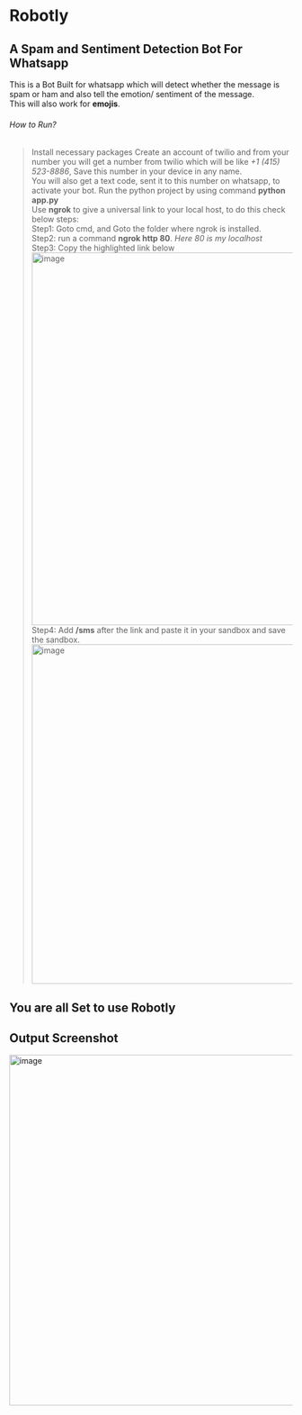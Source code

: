 # Robotly <br/>
## A Spam and Sentiment Detection Bot For Whatsapp <br/>

This is a Bot Built for whatsapp which will detect whether the message is spam or ham and also tell the emotion/ sentiment of the message. <br/>
This will also work for **emojis**. <br/>

###### How to Run? <br/>
>Install necessary packages
>Create an account of twilio and from your number you will get a number from twilio which will be like *+1 (415) 523-8886*, Save this number in your device in any name. <br/>
>You will also get a text code, sent it to this number on whatsapp, to activate your bot.
>Run the python project by using command **python app.py** <br/>
>Use **ngrok** to give a universal link to your local host, to do this check below steps: <br/>
>Step1: Goto cmd, and Goto the folder where ngrok is installed. <br/>
>Step2: run a command **ngrok http 80**. *Here 80 is my localhost* <br/>
>Step3: Copy the highlighted link below <br/>
><img width="662" alt="image" src="https://user-images.githubusercontent.com/74672126/175492390-178cc16d-4384-4266-be2a-7fa23415e639.png"><br/>
>Step4: Add **/sms** after the link and paste it in your sandbox and save the sandbox.<br/>
><img width="603" alt="image" src="https://user-images.githubusercontent.com/74672126/175492581-62211f6d-1137-4891-9ec7-7d91b7e6068a.png"><br/>


## You are all Set to use Robotly<br/>

## Output Screenshot<br/>
<img width="623" alt="image" src="https://user-images.githubusercontent.com/74672126/175492727-ff18e987-6553-4c96-a0a1-88e91f733f23.png"><br/>
